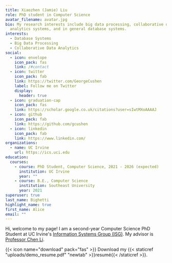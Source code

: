 ```yaml
---
title: Xiaozhen (Jamie) Liu
role: PhD student in Computer Science
avatar_filename: avatar.jpg
bio: My research interests include big data processing, collaborative data
  analytics systems, and in general database systems.
interests:
  - Database Systems
  - Big Data Processing
  - Collaborative Data Analytics
social:
  - icon: envelope
    icon_pack: fas
    link: /#contact
  - icon: twitter
    icon_pack: fab
    link: https://twitter.com/GeorgeCushen
    label: Follow me on Twitter
    display:
      header: true
  - icon: graduation-cap
    icon_pack: fas
    link: https://scholar.google.co.uk/citations?user=sIwtMXoAAAAJ
  - icon: github
    icon_pack: fab
    link: https://github.com/gcushen
  - icon: linkedin
    icon_pack: fab
    link: https://www.linkedin.com/
organizations:
  - name: UC Irvine
    url: https://ics.uci.edu
education:
  courses:
    - course: PhD Student, Computer Science, 2021 - 2026 (expected)
      institution: UC Irvine
      year: ""
    - course: B.E., Computer Science
      institution: Southeast University
      year: 2021
superuser: true
last_name: Bighetti
highlight_name: true
first_name: Alice
email: ""
---
```

Hi, welcome to my page! I am a second-year Computer Science PhD Student at UC Irvine's [Information Systems Group (ISG)](https://isg.ics.uci.edu). My advisor is [Professor Chen Li](https://chenli.ics.uci.edu).

{{< icon name="download" pack="fas" >}} Download my {{< staticref "uploads/demo_resume.pdf" "newtab" >}}resumé{{< /staticref >}}.